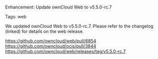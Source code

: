 Enhancement: Update ownCloud Web to v5.5.0-rc.7

Tags: web

We updated ownCloud Web to v5.5.0-rc.7. Please refer to the changelog (linked) for details on the web release.

https://github.com/owncloud/web/pull/6854
https://github.com/owncloud/ocis/pull/3844
https://github.com/owncloud/web/releases/tag/v5.5.0-rc.7
